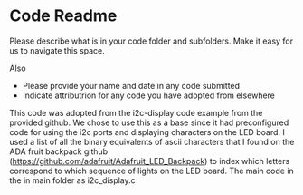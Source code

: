 # Code Readme

Please describe what is in your code folder and subfolders. Make it
easy for us to navigate this space.

Also
- Please provide your name and date in any code submitted
- Indicate attributrion for any code you have adopted from elsewhere

This code was adopted from the i2c-display code example from the provided
github. We chose to use this as a base since it had preconfigured code for
using the i2c ports and displaying characters on the LED board. I used a
list of all the binary equivalents of ascii characters that I found on the 
ADA fruit backpack github (https://github.com/adafruit/Adafruit_LED_Backpack)
to index which letters correspond to which sequence of lights on the LED 
board.
The main code in the in main folder as i2c_display.c